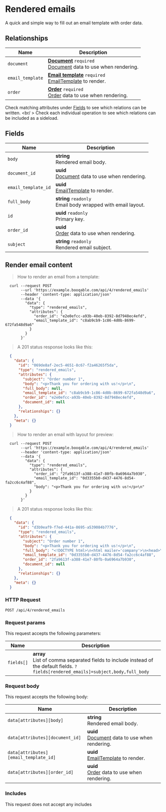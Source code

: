 # Rendered emails

A quick and simple way to fill out an email template with order data.

## Relationships
Name | Description
-- | --
`document` | **[Document](#documents)** `required`<br>[Document](#documents) data to use when rendering. 
`email_template` | **[Email template](#email-templates)** `required`<br>[EmailTemplate](#email-templates) to render. 
`order` | **[Order](#orders)** `required`<br>[Order](#orders) data to use when rendering. 


Check matching attributes under [Fields](#rendered-emails-fields) to see which relations can be written.
<br/ >
Check each individual operation to see which relations can be included as a sideload.
## Fields

 Name | Description
-- | --
`body` | **string** <br>Rendered email body.
`document_id` | **uuid** <br>[Document](#documents) data to use when rendering. 
`email_template_id` | **uuid** <br>[EmailTemplate](#email-templates) to render. 
`full_body` | **string** `readonly`<br>Email body wrapped with email layout.
`id` | **uuid** `readonly`<br>Primary key.
`order_id` | **uuid** <br>[Order](#orders) data to use when rendering. 
`subject` | **string** `readonly`<br>Rendered email subject.


## Render email content


> How to render an email from a template:

```shell
  curl --request POST
       --url 'https://example.booqable.com/api/4/rendered_emails'
       --header 'content-type: application/json'
       --data '{
         "data": {
           "type": "rendered_emails",
           "attributes": {
             "order_id": "e2e0efcc-a93b-40eb-8392-8d7948ec4efd",
             "email_template_id": "c8ab9cb9-1c86-4d0b-8699-672fa548d9a6"
           }
         }
       }'
```

> A 201 status response looks like this:

```json
  {
    "data": {
      "id": "069de8af-2ec5-4651-8c67-f2a46265f5da",
      "type": "rendered_emails",
      "attributes": {
        "subject": "Order number 1",
        "body": "<p>Thank you for ordering with us!</p>\n",
        "full_body": null,
        "email_template_id": "c8ab9cb9-1c86-4d0b-8699-672fa548d9a6",
        "order_id": "e2e0efcc-a93b-40eb-8392-8d7948ec4efd",
        "document_id": null
      },
      "relationships": {}
    },
    "meta": {}
  }
```

> How to render an email with layout for preview:

```shell
  curl --request POST
       --url 'https://example.booqable.com/api/4/rendered_emails'
       --header 'content-type: application/json'
       --data '{
         "data": {
           "type": "rendered_emails",
           "attributes": {
             "order_id": "2fa9613f-a388-41e7-80fb-0a6964a7b930",
             "email_template_id": "0d3355b0-d437-4476-8d54-fa2cc6c4af88",
             "body": "<p>Thank you for ordering with us!</p>\n"
           }
         }
       }'
```

> A 201 status response looks like this:

```json
  {
    "data": {
      "id": "d3b9eaf9-f7ed-441a-8695-a539084b7776",
      "type": "rendered_emails",
      "attributes": {
        "subject": "Order number 1",
        "body": "<p>Thank you for ordering with us!</p>\n",
        "full_body": "<!DOCTYPE html>\n<html mailer='company'>\n<head>\n<link rel=\"stylesheet\" href=\"/assets/back_office/mailers-75c34f60e3828f7cba8061e7ac403a53328c3fe887cda073d076fd6a74c65f3a.css\" />\n<meta content='width=device-width, initial-scale=1, maximum-scale=1, user-scalable=no' name='viewport'>\n</head>\n<body class='wrapper'>\n<table align='center' border='0' cellpadding='0' cellspacing='0' class='content' role='presentation' width='100%'>\n<tr>\n<td>\n<h1>Company name 271</h1>\n</td>\n</tr>\n</table>\n<table align='center' border='0' cellpadding='0' cellspacing='0' class='content body' role='presentation' width='100%'>\n<tr>\n<td>\n<p>Thank you for ordering with us!</p>\n\n</td>\n</tr>\n</table>\n<table align='center' border='0' cellpadding='0' cellspacing='0' class='content footer' role='presentation' width='100%'>\n<tr>\n<td>\n<h3>Company name 271</h3>\n</td>\n</tr>\n<tr>\n<td>\n<a href='mailto:mail274@company.com'>mail274@company.com</a>\n</td>\n</tr>\n<tr>\n<td>\n<a href='www.booqable.com'>www.booqable.com</a>\n</td>\n</tr>\n<tr>\n<td>\nBlokhuispoort\n</td>\n</tr>\n<tr>\n<td>\nLeeuwarden\n</td>\n</tr>\n<tr>\n<td>\nBlokhuispoort\n</td>\n</tr>\n<tr>\n<td>\nLeeuwarden\n</td>\n</tr>\n<tr>\n<td>\n8900AB Leeuwarden\n</td>\n</tr>\n<tr>\n<td>\nNetherlands\n</td>\n</tr>\n</table>\n</body>\n</html>\n",
        "email_template_id": "0d3355b0-d437-4476-8d54-fa2cc6c4af88",
        "order_id": "2fa9613f-a388-41e7-80fb-0a6964a7b930",
        "document_id": null
      },
      "relationships": {}
    },
    "meta": {}
  }
```

### HTTP Request

`POST /api/4/rendered_emails`

### Request params

This request accepts the following parameters:

Name | Description
-- | --
`fields[]` | **array** <br>List of comma separated fields to include instead of the default fields. `?fields[rendered_emails]=subject,body,full_body`


### Request body

This request accepts the following body:

Name | Description
-- | --
`data[attributes][body]` | **string** <br>Rendered email body.
`data[attributes][document_id]` | **uuid** <br>[Document](#documents) data to use when rendering. 
`data[attributes][email_template_id]` | **uuid** <br>[EmailTemplate](#email-templates) to render. 
`data[attributes][order_id]` | **uuid** <br>[Order](#orders) data to use when rendering. 


### Includes

This request does not accept any includes